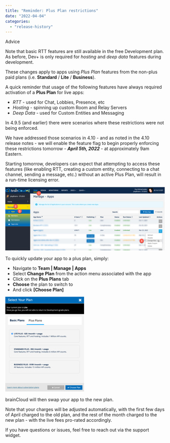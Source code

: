 ```yaml
---
title: "Reminder: Plus Plan restrictions"
date: "2022-04-04"
categories: 
  - "release-history"
---
```


Advice

Note that basic RTT features are still available in the free Development plan. As before, Dev+ is only required for _hosting_ and _deep data_ features during development.  
  
These changes apply to apps using _Plus Plan_ features from the non-plus paid plans (i.e. **Standard** / **Lite** / **Business**).

A quick reminder that usage of the following features have always required activation of a **Plus Plan** for live apps:

- _RTT_ - used for Chat, Lobbies, Presence, etc
- _Hosting_ - spinning up custom Room and Relay Servers
- _Deep Data_ - used for Custom Entities and Messaging

In 4.9.5 (and earlier) there were scenarios where these restrictions were not being enforced.

We have addressed those scenarios in 4.10 - and as noted in the 4.10 release notes - we will enable the feature flag to begin properly enforcing these restrictions tomorrow - **_April 5th, 2022_** - at approximately 9am Eastern.

Starting tomorrow, developers can expect that attempting to access these features (like enabling RTT, creating a custom entity, connecting to a chat channel, sending a message, etc.) without an active Plus Plan, will result in a run-time licensing error.

![](images/2022-04-04_16-16-09-1024x408.png)

To quickly update your app to a plus plan, simply:

- Navigate to **Team | Manage | Apps**
- Select **Change Plan** from the action menu associated with the app
- Click on the **Plus Plans** tab
- **Choose** the plan to switch to
- And click **\[Choose Plan\]**

![](images/2022-04-04_16-24-44-249x300.png)

brainCloud will then swap your app to the new plan.

Note that your charges will be adjusted automatically, with the first few days of April charged to the old plan, and the rest of the month charged to the new plan - with the live fees pro-rated accordingly.

If you have questions or issues, feel free to reach out via the support widget.
